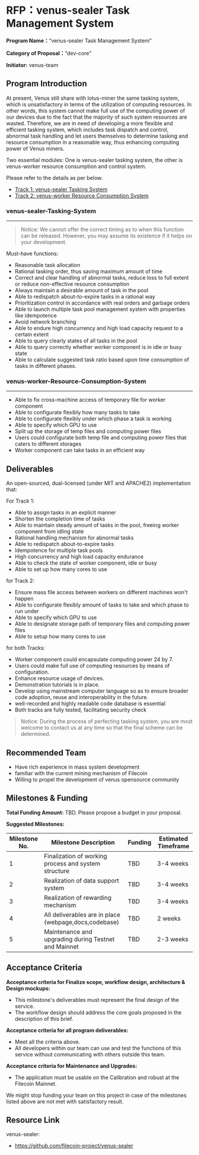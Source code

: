 # RFP：venus-sealer Task Management System

**Program Name：**“venus-sealer Task Management System”

**Category of Proposal：**“dev-core”

**Initiator:** venus-team


## Program Introduction

At present, Venus still share with lotus-miner the same tasking system, which is unsatisfactory in terms of the utilization of computing resources. In other words, this system cannot make full use of the computing power of our devices due to the fact that the majority of such system resources are wasted. Therefore, we are in need of developing a more flexible and efficient tasking system, which includes task dispatch and control, abnormal task handling and let users themselves to determine tasking and  resource consumption in a reasonable way, thus enhancing computing power of Venus miners.

Two essential modules:  One is venus-sealer tasking system, the other is venus-worker resource consumption and control system. 

Please refer to the details as per below.

- [Track 1: venus-sealer Tasking System](#venus-sealer-Tasking-System)
- [Track 2: venus-worker Resource Consumption System](#venus-worker-Resource-Consumption-System)

### venus-sealer-Tasking-System

--------------------------------

>Notice: We cannot offer the correct timing as to when this function can be released. However, you may assume its existence if it helps on your development.

Must-have functions:

- Reasonable task allocation
- Rational tasking order, thus saving maximum amount of time
- Correct and clear handling of abnormal tasks, reduce loss to full extent or reduce non-effective resource consumption
- Always maintain a desirable amount of task in the pool
- Able to redispatch about-to-expire tasks in a rational way
- Prioritization control in accordance with real orders and garbage orders
- Able to launch multiple task pool management system with properties like idempotence
- Avoid network branching
- Able to endure high concurrency and high load capacity request to a certain extent
- Able to query clearly states of all tasks in the pool
- Able to query correctly whether worker component is in idle or busy state
- Able to calculate suggested task ratio based upon time consumption of tasks in different phases.



### venus-worker-Resource-Consumption-System

-------

- Able to fix cross-machine access of temporary file for worker component
- Able to configurate flexibly how many tasks to take
- Able to configurate flexibly under which phase a task is working
- Able to specify which GPU to use
- Split up the storage of temp files and computing power files
- Users could configurate both temp file and computing power files that caters to different storages
- Worker component can take tasks in an efficient way


## Deliverables

An open-sourced, dual-licensed (under MIT and APACHE2) implementation that:

For Track 1:

- Able to assign tasks in an explicit manner
- Shorten the completion time of tasks
- Able to maintain steady amount of tasks in the pool, freeing worker component from idling state
- Rational handling mechanism for abnormal tasks
- Able to redispatch about-to-expire tasks
- Idempotence for multiple task pools
- High concurrency and high load capacity endurance
- Able to check the state of worker component, idle or busy
- Able to set up how many cores to use


for Track 2:

- Ensure mass file access between workers on different machines won't happen
- Able to configurate flexibly amount of tasks to take and which phase to run under
- Able to specify which GPU to use
- Able to designate storage path of temporary files and computing power files
- Able to setup how many cores to use


for both Tracks:

- Worker component could encapsulate computing power 24 by 7.
- Users could make full use of computing resources by means of configuration.
- Enhance resource usage of devices.
- Demonstration tutorials is in place.
- Develop using mainstream computer language so as to ensure broader code adoption, reuse and interoperability in the future.
- well-recorded and highly readable code database is essential
- Both tracks are fully tested, facilitating security check

>Notice: During the process of perfecting tasking system, you are most welcome to contact us at any time so that the final scheme can be determined.

## Recommended Team

- Have rich experience in mass system development
- familiar with the current mining mechanism of Filecoin
- Willing to propel the development of venus opensource community

## Milestones & Funding

**Total Funding Amount:** TBD. Please propose a budget in your proposal.

**Suggested Milestones:**

| Milestone No. | Milestone Description | Funding | Estimated Timeframe |
| --- | --- | --- | --- |
| 1          | Finalization of working process and system structure | TBD | 3-4 weeks    |
| 2          | Realization of data support system | TBD | 3-4 weeks    |
| 3          | Realization of rewarding mechanism | TBD | 3-4 weeks    |
| 4 | All deliverables are in place (webpage,docs,codebase) | TBD | 2 weeks |
| 5 | Maintenance and upgrading during Testnet and Mainnet | TBD | 2-3 weeks |

## Acceptance Criteria

**Acceptance criteria for Finalize scope, workflow design, architecture & Design mockups:**
- This milestone's deliverables must represent the final design of the service.
- The workflow design should address the core goals proposed in the description of this brief.

**Acceptance criteria for all program deliverables:**

- Meet all the criteria above.
- All developers within our team can use and test the functions of this service without communicating with others outside this team.

**Acceptance criteria for Maintenance and Upgrades:**

- The application must be usable on the Calibration and robust at the Filecoin Mainnet.

We might stop funding your team on this project in case of the milestones listed above are not met with satisfactory result.

## Resource Link

venus-sealer:

- https://github.com/filecoin-project/venus-sealer
